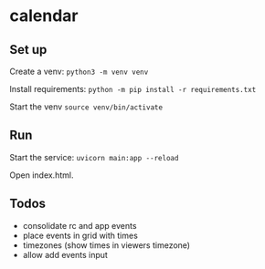 # calendar

## Set up
 Create a venv:
 `python3 -m venv venv`

Install requirements:
`python -m pip install -r requirements.txt`

Start the venv
 `source venv/bin/activate`


 ## Run
Start the service:
 `uvicorn main:app --reload`

 Open index.html.


## Todos
- consolidate rc and app events
- place events in grid with times
- timezones (show times in viewers timezone)
- allow add events input
